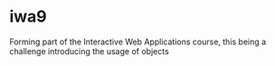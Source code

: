 # iwa9
Forming part of the Interactive Web Applications course, this being a challenge introducing the usage of objects
